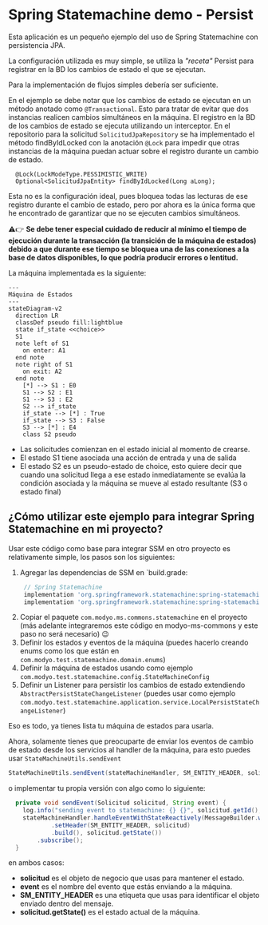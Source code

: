 # Spring Statemachine demo - Persist

Esta aplicación es un pequeño ejemplo del uso de Spring Statemachine con persistencia JPA.

La configuración utilizada es muy simple, se utiliza la *"receta"* Persist para registrar en la BD los
cambios de estado el que se ejecutan.

Para la implementación de flujos simples debería ser suficiente.

En el ejemplo se debe notar que los cambios de estado se ejecutan en un método anotado como `@Transactional`.
Esto para tratar de evitar que dos instancias realicen cambios simultáneos en la máquina.
El registro en la BD de los cambios de estado se ejecuta utilizando un interceptor.
En el repositorio para la solicitud `SolicitudJpaRepository` se ha implementado el método findByIdLocked con la anotación `@Lock`
para impedir que otras instancias de la máquina puedan actuar sobre el registro durante un cambio de estado.
```
  @Lock(LockModeType.PESSIMISTIC_WRITE)
  Optional<SolicitudJpaEntity> findByIdLocked(Long aLong);
```
Esta no es la configuración ideal, pues bloquea todas las lecturas de ese registro durante el cambio de estado,
pero por ahora es la única forma que he encontrado de garantizar que no se ejecuten cambios simultáneos.

:warning::point_right: **Se debe tener especial cuidado de reducir al mínimo el tiempo de ejecución durante la transacción
(la transición de la máquina de estados) debido a que durante ese tiempo se bloquea una de las conexiones
a la base de datos disponibles, lo que podría producir errores o lentitud.**

La máquina implementada es la siguiente:
```mermaid
---
Máquina de Estados
---
stateDiagram-v2
  direction LR
  classDef pseudo fill:lightblue
  state if_state <<choice>>
  S1
  note left of S1
    on enter: A1
  end note
  note right of S1
    on exit: A2
  end note
    [*] --> S1 : E0
    S1 --> S2 : E1
    S1 --> S3 : E2
    S2 --> if_state
    if_state --> [*] : True
    if_state --> S3 : False
    S3 --> [*] : E4
    class S2 pseudo
```

- Las solicitudes comienzan en el estado inicial al momento de crearse.
- El estado S1 tiene asociada una acción de entrada y una de salida
- El estado S2 es un pseudo-estado de choice, esto quiere decir que cuando una solicitud llega a ese estado inmediatamente se evalúa la condición asociada y la máquina se mueve al estado resultante (S3 o estado final)

## ¿Cómo utilizar este ejemplo para integrar Spring Statemachine en mi proyecto?

Usar este código como base para integrar SSM en otro proyecto es relativamente simple,
los pasos son los siguientes:
1. Agregar las dependencias de SSM en `build.grade:
   ```groovy
    // Spring Statemachine
    implementation 'org.springframework.statemachine:spring-statemachine-starter:3.2.0'
    implementation 'org.springframework.statemachine:spring-statemachine-recipes-common:3.2.0'
   ```
2. Copiar el paquete `com.modyo.ms.commons.statemachine` en el proyecto (más adelante integraremos este código en modyo-ms-commons y este paso no será necesario) :wink:
3. Definir los estados y eventos de la máquina (puedes hacerlo creando enums como los que están en `com.modyo.test.statemachine.domain.enums`)
4. Definir la máquina de estados usando como ejemplo `com.modyo.test.statemachine.config.StateMachineConfig`
5. Definir un Listener para persistir los cambios de estado extendiendo `AbstractPersistStateChangeListener` (puedes usar como ejemplo `com.modyo.test.statemachine.application.service.LocalPersistStateChangeListener`)

Eso es todo, ya tienes lista tu máquina de estados para usarla.

Ahora, solamente tienes que preocuparte de enviar los eventos de cambio de estado desde los
servicios al handler de la máquina, para esto puedes usar `StateMachineUtils.sendEvent`
````java
StateMachineUtils.sendEvent(stateMachineHandler, SM_ENTITY_HEADER, solicitud, solicitud.getState(), eventName);
````
o implementar tu propia versión con algo como lo siguiente:
```java
  private void sendEvent(Solicitud solicitud, String event) {
    log.info("sending event to statemachine: {} {}", solicitud.getId(), event);
    stateMachineHandler.handleEventWithStateReactively(MessageBuilder.withPayload(event)
            .setHeader(SM_ENTITY_HEADER, solicitud)
            .build(), solicitud.getState())
        .subscribe();
  }
```
en ambos casos:
- **solicitud** es el objeto de negocio que usas para mantener el estado.
- **event** es el nombre del evento que estás enviando a la máquina.
- **SM_ENTITY_HEADER** es una etiqueta que usas para identificar el objeto enviado dentro del mensaje.
- **solicitud.getState()** es el estado actual de la máquina.

